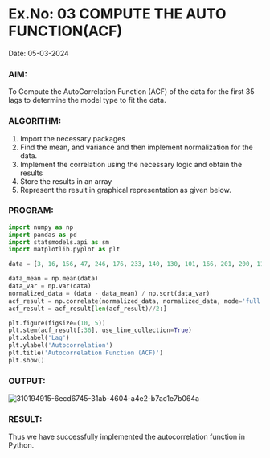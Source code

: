 # Ex.No: 03   COMPUTE THE AUTO FUNCTION(ACF)
Date: 05-03-2024

### AIM:
To Compute the AutoCorrelation Function (ACF) of the data for the first 35 lags to determine the model
type to fit the data.
### ALGORITHM:
1. Import the necessary packages
2. Find the mean, and variance and then implement normalization for the data.
3. Implement the correlation using the necessary logic and obtain the results
4. Store the results in an array
5. Represent the result in graphical representation as given below.
### PROGRAM:
```python
import numpy as np
import pandas as pd
import statsmodels.api as sm
import matplotlib.pyplot as plt

data = [3, 16, 156, 47, 246, 176, 233, 140, 130, 101, 166, 201, 200, 116, 118, 247, 209, 52, 153, 232, 128, 27, 192, 168, 208, 187, 228, 86, 30, 151, 18, 254, 76, 112, 67, 244, 179, 150, 89, 49, 83, 147, 90, 33, 6, 158, 80, 35, 186, 127]

data_mean = np.mean(data)
data_var = np.var(data)
normalized_data = (data - data_mean) / np.sqrt(data_var)
acf_result = np.correlate(normalized_data, normalized_data, mode='full')
acf_result = acf_result[len(acf_result)//2:]

plt.figure(figsize=(10, 5))
plt.stem(acf_result[:36], use_line_collection=True)
plt.xlabel('Lag')
plt.ylabel('Autocorrelation')
plt.title('Autocorrelation Function (ACF)')
plt.show()
```
### OUTPUT:
![310194915-6ecd6745-31ab-4604-a4e2-b7ac1e7b064a](https://github.com/21003698/TSA_EXP3/assets/93427522/6fad29ef-1452-4ef2-b39e-5e8efd13c9df)

### RESULT:
Thus we have successfully implemented the autocorrelation function in Python.

